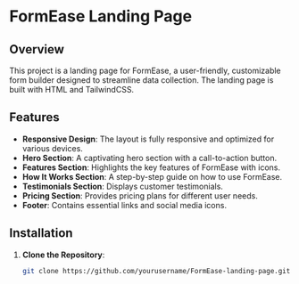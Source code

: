 # FormEase Landing Page

## Overview

This project is a landing page for FormEase, a user-friendly, customizable form builder designed to streamline data collection. The landing page is built with HTML and TailwindCSS.

## Features

- **Responsive Design**: The layout is fully responsive and optimized for various devices.
- **Hero Section**: A captivating hero section with a call-to-action button.
- **Features Section**: Highlights the key features of FormEase with icons.
- **How It Works Section**: A step-by-step guide on how to use FormEase.
- **Testimonials Section**: Displays customer testimonials.
- **Pricing Section**: Provides pricing plans for different user needs.
- **Footer**: Contains essential links and social media icons.

## Installation

1. **Clone the Repository**:
   ```bash
   git clone https://github.com/yourusername/FormEase-landing-page.git
